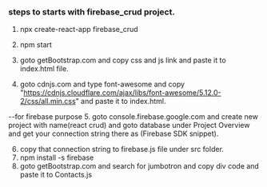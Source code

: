 
### steps to starts with firebase_crud project.

1. npx create-react-app firebase_crud
2. npm start
3. goto getBootstrap.com and copy css and js link and paste it to index.html file.

4. goto cdnjs.com and type font-awesome and copy "https://cdnjs.cloudflare.com/ajax/libs/font-awesome/5.12.0-2/css/all.min.css" and paste it to index.html.

--for firebase purpose
5. goto console.firebase.google.com and create new project with name(react crud) and goto database under Project Overview and get your connection string there as (Firebase SDK snippet).

6. copy that connection string to firebase.js file under src folder.
7. npm install -s firebase
8. goto getBootstrap.com and search for jumbotron and copy div code and paste it to Contacts.js